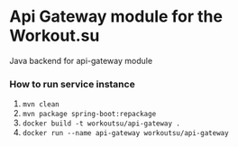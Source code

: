# Api Gateway module for the Workout.su

Java backend for api-gateway module

### How to run service instance
1. ```mvn clean```
2. ```mvn package spring-boot:repackage```
3. ```docker build -t workoutsu/api-gateway .```
4. ```docker run --name api-gateway workoutsu/api-gateway```